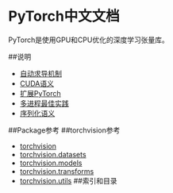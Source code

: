 # PyTorch中文文档
PyTorch是使用GPU和CPU优化的深度学习张量库。

##说明
- [自动求导机制](notes/autograd.md)
- [CUDA语义](notes/cuda.md)
- [扩展PyTorch](notes/extending.md)
- [多进程最佳实践](notes/multiprocessing.md)
- [序列化语义](notes/serialization.md)

##Package参考
##torchvision参考
- [torchvision](torchvision/torchvision.md)
- [torchvision.datasets](torchvision/torchvision-datasets.md)
- [torchvision.models](torchvision/torchvision-models.md)
- [torchvision.transforms](torchvision/torchvision-transforms.md)
- [torchvision.utils](torchvision/torchvision-utils.md)
##索引和目录
